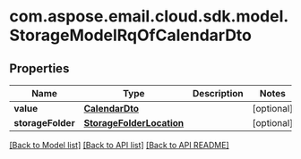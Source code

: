 
# com.aspose.email.cloud.sdk.model.StorageModelRqOfCalendarDto

## Properties
Name | Type | Description | Notes
------------ | ------------- | ------------- | -------------
**value** | [**CalendarDto**](CalendarDto.md) |  |  [optional]
**storageFolder** | [**StorageFolderLocation**](StorageFolderLocation.md) |  |  [optional]


[[Back to Model list]](README.md#documentation-for-models) [[Back to API list]](README.md#documentation-for-api-endpoints) [[Back to API README]](README.md)

